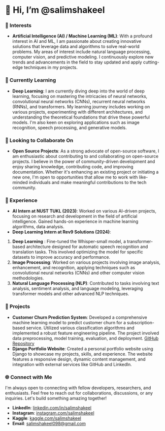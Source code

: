# 👋 Hi, I’m @salimshakeel

### 👀 Interests
- **Artificial Intelligence (AI) / Machine Learning (ML)**: With a profound interest in AI and ML, I am passionate about creating innovative solutions that leverage data and algorithms to solve real-world problems. My areas of interest include natural language processing, computer vision, and predictive modeling. I continuously explore new trends and advancements in the field to stay updated and apply cutting-edge techniques in my projects.

### 🌱 Currently Learning
- **Deep Learning**: I am currently diving deep into the world of deep learning, focusing on mastering the intricacies of neural networks, convolutional neural networks (CNNs), recurrent neural networks (RNNs), and transformers. My learning journey includes working on various projects, experimenting with different architectures, and understanding the theoretical foundations that drive these powerful models. I'm also keen on exploring applications such as image recognition, speech processing, and generative models.

### 💞️ Looking to Collaborate On
- **Open Source Projects**: As a strong advocate of open-source software, I am enthusiastic about contributing to and collaborating on open-source projects. I believe in the power of community-driven development and enjoy sharing knowledge, contributing code, and improving documentation. Whether it's enhancing an existing project or initiating a new one, I'm open to opportunities that allow me to work with like-minded individuals and make meaningful contributions to the tech community.

### 💼 Experience
- **AI Intern at NUST TUKL (2023)**: Worked on various AI-driven projects, focusing on research and development in the field of artificial intelligence. Gained hands-on experience in machine learning algorithms, data analysis.
- **Deep Learning Intern at Rev9 Solutions (2024)**:
1. **Deep Learning** : Fine-tuned the Whisper-small model, a transformer-based architecture designed for automatic speech recognition and translation tasks. This involved optimizing the model for specific datasets to improve accuracy and performance.
2.  **Image Processing**: Worked on various projects involving image analysis, enhancement, and recognition, applying techniques such as convolutional neural networks (CNNs) and other computer vision methodologies.
3.  **Natural Language Processing (NLP)**: Contributed to tasks involving text analysis, sentiment analysis, and language modeling, leveraging transformer models and other advanced NLP techniques.

### 📂 Projects
- **Customer Churn Prediction System**: Developed a comprehensive machine learning model to predict customer churn for a subscription-based service. Utilized various classification algorithms and implemented a robust feature engineering pipeline. The project involved data preprocessing, model training, evaluation, and deployment. [GitHub Repository](https://github.com/salimshakeel/Customer_churn-prediction_system)
- **Django Portfolio Website**: Created a personal portfolio website using Django to showcase my projects, skills, and experience. The website features a responsive design, dynamic content management, and integration with external services like GitHub and LinkedIn.
  
### 🌐 Connect with Me
 I'm always open to connecting with fellow developers, researchers, and enthusiasts. Feel free to reach out for collaborations, discussions, or any inquiries. Let's build something amazing together!
- **LinkedIn**: [linkedin.com/in/salimshakeel](https://www.linkedin.com/in/salimshakeel)
- **Instagram**: [instagram.com/salimshakeel](https://www.instagram.com/salimshakeel)
- **Kaggle**: [kaggle.com/salimshakeel](https://www.kaggle.com/salimshakeel)
- **Email**: [salimshakeel098@gmail.com](mailto:salimshakeel098@gmail.com) 


